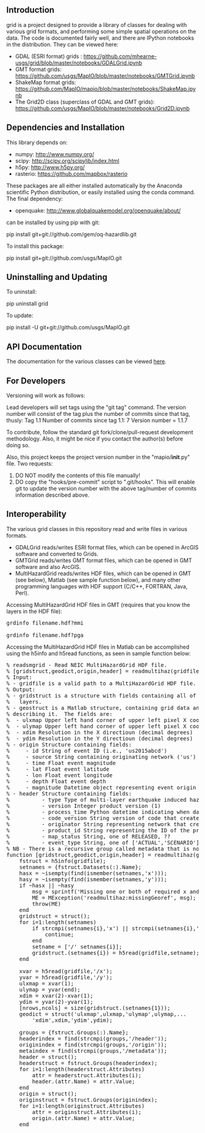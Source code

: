 Introduction
------------

grid is a project designed to provide a library of classes for dealing
with various grid formats, and performing some simple spatial
operations on the data.  The code is documented fairly well, and there
are IPython notebooks in the distribution.  They can be viewed here:

 * GDAL (ESRI format) grids : https://github.com/mhearne-usgs/grid/blob/master/notebooks/GDALGrid.ipynb
 * GMT format grids: https://github.com/usgs/MapIO/blob/master/notebooks/GMTGrid.ipynb
 * ShakeMap format grids: https://github.com/MapIO/mapio/blob/master/notebooks/ShakeMap.ipynb
 * The Grid2D class (superclass of GDAL and GMT grids): https://github.com/usgs/MapIO/blob/master/notebooks/Grid2D.ipynb

Dependencies and Installation
-----------------------------

This library depends on:
 * numpy: <a href="http://www.numpy.org/">http://www.numpy.org/</a>
 * scipy: <a href="http://scipy.org/scipylib/index.html">http://scipy.org/scipylib/index.html</a>
 * h5py: <a href="http://www.h5py.org/">http://www.h5py.org/</a>
 * rasterio: <a href="https://github.com/mapbox/rasterio">https://github.com/mapbox/rasterio</a>
 
These packages are all either installed automatically by the Anaconda scientific Python distribution, or easily installed using the conda command.  The final dependency:

 * openquake: <a href="http://www.globalquakemodel.org/openquake/about/">http://www.globalquakemodel.org/openquake/about/</a>

can be installed by using pip with git:

pip install git+git://github.com/gem/oq-hazardlib.git

To install this package:

pip install git+git://github.com/usgs/MapIO.git

Uninstalling and Updating
-------------------------

To uninstall:

pip uninstall grid

To update:

pip install -U git+git://github.com/usgs/MapIO.git

API Documentation
-----------------

The documentation for the various classes can be viewed [here](https://github.com/usgs/MapIO/blob/master/rest/source/mapio.rst).

For Developers
--------------

Versioning will work as follows:

Lead developers will set tags using the "git tag" command.  The version number will consist of the tag plus the number
of commits since that tag, thusly:
Tag 1.1
Number of commits since tag 1.1: 7
Version number = 1.1.7

To contribute, follow the standard git fork/clone/pull-request development methodology.  Also, it might be nice if you contact the author(s) 
before doing so.

Also, this project keeps the project version number in the "mapio/__init__.py" file.  Two requests:

 1. DO NOT modify the contents of this file manually!
 2. DO copy the "hooks/pre-commit" script to ".git/hooks".  This will enable git to update the version number with the above tag/number of commits information described above.

Interoperability
-----------------
The various grid classes in this repository read and write files in various formats.  

 - GDALGrid reads/writes ESRI format files, which can be opened in ArcGIS software and converted to Grids.
 - GMTGrid reads/writes GMT format files, which can be opened in GMT software and also ArcGIS.
 - MultiHazardGrid reads/writes HDF files, which can be opened in GMT (see below), Matlab (see sample function below), and many other programming languages with HDF support (C/C++, FORTRAN, Java, Perl).

Accessing MultiHazardGrid HDF files in GMT (requires that you know the layers in the HDF file):
<pre>
grdinfo filename.hdf?mmi

grdinfo filename.hdf?pga
</pre>

Accessing the MultiHazardGrid HDF files in Matlab can be accomplished using the h5info and h5read functions, as seen in sample function below:

<pre>
% readsmgrid - Read NEIC MultiHazardGrid HDF file.
% [gridstruct,geodict,origin,header] = readmultihaz(gridfile);
% Input:
% - gridfile is a valid path to a MultiHazardGrid HDF file.
% Output:
% - gridstruct is a structure with fields containing all of the data
%   layers.
% - geostruct is a Matlab structure, containing grid data and metadata
% describing it.  The fields are:
%  - ulxmap Upper left hand corner of upper left pixel X coordinate (decimal degrees).
%  - ulymap Upper left hand corner of upper left pixel X coordinate (decimal degrees).
%  - xdim Resolution in the X directioun (decimal degrees)
%  - ydim Resolution in the Y directioun (decimal degrees)
% - origin Structure containing fields: 
%     - id String of event ID (i.e., 'us2015abcd')
%     - source String containing originating network ('us')
%     - time Float event magnitude
%     - lat Float event latitude
%     - lon Float event longitude
%     - depth Float event depth
%     - magnitude Datetime object representing event origin time.
% - header Structure containing fields: 
%          - type Type of multi-layer earthquake induced hazard ('shakemap','gfe')
%          - version Integer product version (1)
%          - process_time Python datetime indicating when data was created.
%          - code_version String version of code that created this file (i.e.,'4.0')
%          - originator String representing network that created the hazard grid.
%          - product_id String representing the ID of the product (may be different from origin ID)
%          - map_status String, one of RELEASED, ??
%          - event_type String, one of ['ACTUAL','SCENARIO']
% NB - There is a recursive group called metadata that is not being parsed here.  
function [gridstruct,geodict,origin,header] = readmultihaz(gridfile)
    fstruct = h5info(gridfile);
    setnames = {fstruct.Datasets(:).Name};
    hasx = ~isempty(find(ismember(setnames,'x')));
    hasy = ~isempty(find(ismember(setnames,'y')));
    if ~hasx || ~hasy
        msg = sprintf('Missing one or both of required x and y datasets in %s',gridfile);
        ME = MException('readmultihaz:missingGeoref', msg);
        throw(ME)
    end
    gridstruct = struct();
    for i=1:length(setnames)
        if strcmpi(setnames{i},'x') || strcmpi(setnames{i},'y')
            continue;
        end
        setname = ['/' setnames{i}];
        gridstruct.(setnames{i}) = h5read(gridfile,setname);
    end
    
    xvar = h5read(gridfile,'/x');
    yvar = h5read(gridfile,'/y');
    ulxmap = xvar(1);
    ulymap = yvar(end);
    xdim = xvar(2)-xvar(1);
    ydim = yvar(2)-yvar(1);
    [nrows,ncols] = size(gridstruct.(setnames{1}));
    geodict = struct('ulxmap',ulxmap,'ulymap',ulymap,...
        'xdim',xdim,'ydim',ydim);
    
    groups = {fstruct.Groups(:).Name};
    headerindex = find(strcmpi(groups,'/header'));
    originindex = find(strcmpi(groups,'/origin'));
    metaindex = find(strcmpi(groups,'/metadata'));
    header = struct();
    headerstruct = fstruct.Groups(headerindex);
    for i=1:length(headerstruct.Attributes)
        attr = headerstruct.Attributes(i);
        header.(attr.Name) = attr.Value;
    end
    origin = struct();
    originstruct = fstruct.Groups(originindex);
    for i=1:length(originstruct.Attributes)
        attr = originstruct.Attributes(i);
        origin.(attr.Name) = attr.Value;
    end
</pre>